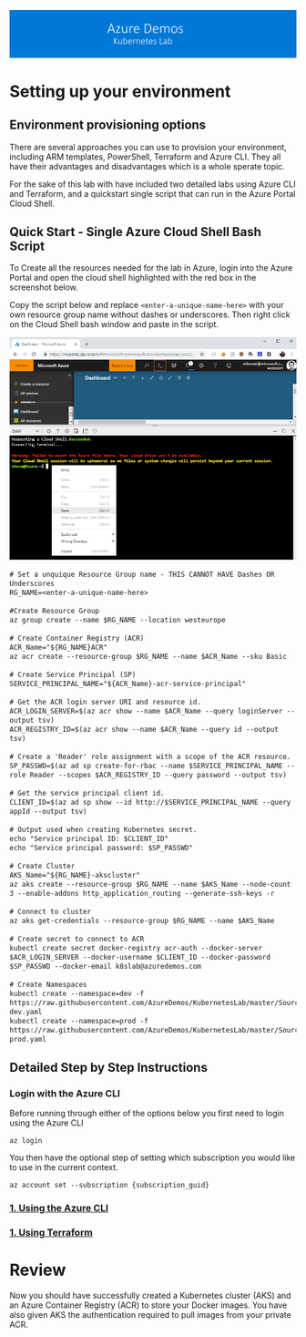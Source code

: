 [![banner](../images/banner-lab.png)](../../README.md)

# Setting up your environment

## Environment provisioning options

There are several approaches you can use to provision your environment, including ARM templates, PowerShell, Terraform and Azure CLI. They all have their advantages and disadvantages which is a whole sperate topic. 

For the sake of this lab with have included two detailed labs using Azure CLI and Terraform, and a quickstart single script that can run in the Azure Portal Cloud Shell. 

## Quick Start - Single Azure Cloud Shell Bash Script

To Create all the resources needed for the lab in Azure, login into the Azure Portal and open the cloud shell highlighted with the red box in the screenshot below.

Copy the script below and replace ```<enter-a-unique-name-here>``` with your own resource group name without dashes or underscores. Then right click on the Cloud Shell bash window and paste in the script. 

![Paste in Cloud Shell](images/pastecloudshell.png)

```
# Set a unquique Resource Group name - THIS CANNOT HAVE Dashes OR Underscores
RG_NAME=<enter-a-unique-name-here>
 
#Create Resource Group
az group create --name $RG_NAME --location westeurope
 
# Create Container Registry (ACR)
ACR_Name="${RG_NAME}ACR"
az acr create --resource-group $RG_NAME --name $ACR_Name --sku Basic
 
# Create Service Principal (SP)
SERVICE_PRINCIPAL_NAME="${ACR_Name}-acr-service-principal"
 
# Get the ACR login server URI and resource id.
ACR_LOGIN_SERVER=$(az acr show --name $ACR_Name --query loginServer --output tsv)
ACR_REGISTRY_ID=$(az acr show --name $ACR_Name --query id --output tsv)
 
# Create a 'Reader' role assignment with a scope of the ACR resource.
SP_PASSWD=$(az ad sp create-for-rbac --name $SERVICE_PRINCIPAL_NAME --role Reader --scopes $ACR_REGISTRY_ID --query password --output tsv)
 
# Get the service principal client id.
CLIENT_ID=$(az ad sp show --id http://$SERVICE_PRINCIPAL_NAME --query appId --output tsv)
 
# Output used when creating Kubernetes secret.
echo "Service principal ID: $CLIENT_ID"
echo "Service principal password: $SP_PASSWD"
 
# Create Cluster
AKS_Name="${RG_NAME}-akscluster"
az aks create --resource-group $RG_NAME --name $AKS_Name --node-count 3 --enable-addons http_application_routing --generate-ssh-keys -r
 
# Connect to cluster
az aks get-credentials --resource-group $RG_NAME --name $AKS_Name
 
# Create secret to connect to ACR
kubectl create secret docker-registry acr-auth --docker-server $ACR_LOGIN_SERVER --docker-username $CLIENT_ID --docker-password $SP_PASSWD --docker-email k8slab@azuredemos.com
 
# Create Namespaces
kubectl create --namespace=dev -f https://raw.githubusercontent.com/AzureDemos/KubernetesLab/master/Source/YAML/namespace-dev.yaml
kubectl create --namespace=prod -f https://raw.githubusercontent.com/AzureDemos/KubernetesLab/master/Source/YAML/namespace-prod.yaml

```
## Detailed Step by Step Instructions

### Login with the Azure CLI

Before running through either of the options below you first need to login using the Azure CLI

```
az login
```

You then have the optional step of setting which subscription you would like to use in the current context.

```
az account set --subscription {subscription_guid}
```

### [1. Using the Azure CLI](AzureCLI)

### [1. Using Terraform](Terraform)

# Review

Now you should have successfully created a Kubernetes cluster (AKS) and an Azure Container Registry (ACR) to store your Docker images. You have also given AKS the authentication required to pull images from your private ACR. 
